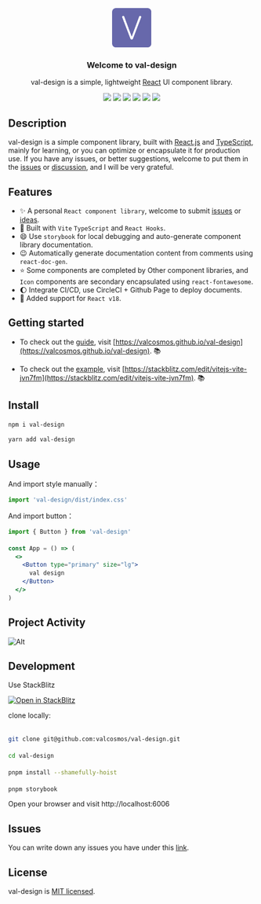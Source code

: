 <div align="center">
    <img width="80px" src="https://raw.githubusercontent.com/valcosmos/val-design/main/logo.png" />
</div>  
 
<h3 align="center">Welcome to val-design</h3>

<p align="center">val-design is a simple, lightweight <a href="https://reactjs.org/" target="_blank">React</a> UI component library.</p>

<div align="center">

  <img src="https://img.shields.io/badge/build-passing-informational?style=for-the-badge&logo=GitHub&color=181717" />

  <img src="https://img.shields.io/badge/Node.js-v16.16.0-informational?style=for-the-badge&logo=Node.js&color=339933" />

  <img src="https://img.shields.io/badge/React-v18.2.0-informational?style=for-the-badge&logo=React&color=61DAFB" />

  <img src="https://img.shields.io/badge/TypeScript-v4.7.4-informational?style=for-the-badge&logo=TypeScript&color=3178C6" />

  <img src="https://img.shields.io/badge/npm-v8.11.0-informational?style=for-the-badge&logo=npm&color=CB3837" />

  <img src="https://img.shields.io/badge/License-MIT-green.svg?style=for-the-badge" />
  
</div>


## Description

val-design is a simple component library, built with [React.js](https://reactjs.org/) and [TypeScript](https://www.typescriptlang.org/), mainly for learning, or you can optimize or encapsulate it for production use. If you have any issues, or better suggestions, welcome to put them in the [issues](https://github.com/valcosmos/val-design/issues) or [discussion](https://github.com/valcosmos/val-design/discussions), and I will be very grateful.

## Features

- ✨ A personal `React component library`, welcome to submit [issues](https://github.com/valcosmos/val-design/issues) or [ideas](https://github.com/valcosmos/val-design/discussions).
- 🔭 Built with `Vite` `TypeScript` and `React Hooks`.
- 😄 Use `storybook` for local debugging and auto-generate component library documentation.
- 😉 Automatically generate documentation content from comments using `react-doc-gen`.
- ⭐️ Some components are completed by Other component libraries, and `Icon` components are secondary encapsulated using `react-fontawesome`.
- 🌔 Integrate CI/CD, use CircleCI + Github Page to deploy documents.
- 🌱 Added support for `React v18`.

<!-- ## 简介

- ✨ 一个个人制作的 `React 组件库`，欢迎各位提交 `issues`。
- 🔭 使用 `Vite` `TypeScript` 和 `React Hook` 构建。
- 🌱 使用`storybook`进行本地调试，并自动生成组件库文档。
- 😉 使用`react-doc-gen`通过注释自动生成文档内容。
- ⭐️ 部分组件库通过对第三方库进行二次封装完成，`Icon`组件使用`react-fontawesome`进行二次封装。
- 🌔 集成 `CI/CD`, 使用 `CircleCI` + `Github Page`, 进行文档部署。
- 🌱 新增对`React18`的支持。 -->

## Getting started

* To check out the [guide](https://valcosmos.github.io/val-design), visit [https://valcosmos.github.io/val-design](https://valcosmos.github.io/val-design). 📚

* To check out the [example](https://stackblitz.com/edit/vitejs-vite-jvn7fm), visit [https://stackblitz.com/edit/vitejs-vite-jvn7fm](https://stackblitz.com/edit/vitejs-vite-jvn7fm). 📚

<!-- Example:

[![Open in StackBlitz](https://developer.stackblitz.com/img/open_in_stackblitz.svg)](https://stackblitz.com/edit/vitejs-vite-jvn7fm) -->


## Install

```bash
npm i val-design
```


```bash
yarn add val-design
```

## Usage

And import style manually：

```jsx
import 'val-design/dist/index.css'
```

And import button：

```jsx
import { Button } from 'val-design'

const App = () => (
  <>
    <Button type="primary" size="lg">
      val design
    </Button>
  </>
)
```

## Project Activity

![Alt](https://repobeats.axiom.co/api/embed/598e41bfc615ece01d4f2e4c881fe52c54e6d8a9.svg "Repobeats analytics image")

## Development

<!-- Use Gitpod

[![Open in Gitpod](https://gitpod.io/button/open-in-gitpod.svg)](https://valcosmos-valdesign-jeyace35t07.ws-us47.gitpod.io/) -->

Use StackBlitz

[![Open in StackBlitz](https://developer.stackblitz.com/img/open_in_stackblitz.svg)](https://stackblitz.com/github/valcosmos/val-design)


clone locally:

```bash

git clone git@github.com:valcosmos/val-design.git

cd val-design

pnpm install --shamefully-hoist

pnpm storybook

```

Open your browser and visit http://localhost:6006


## Issues

You can write down any issues you have under this [link](https://github.com/valcosmos/val-design/issues).

## License

val-design is [MIT licensed](LICENSE).
